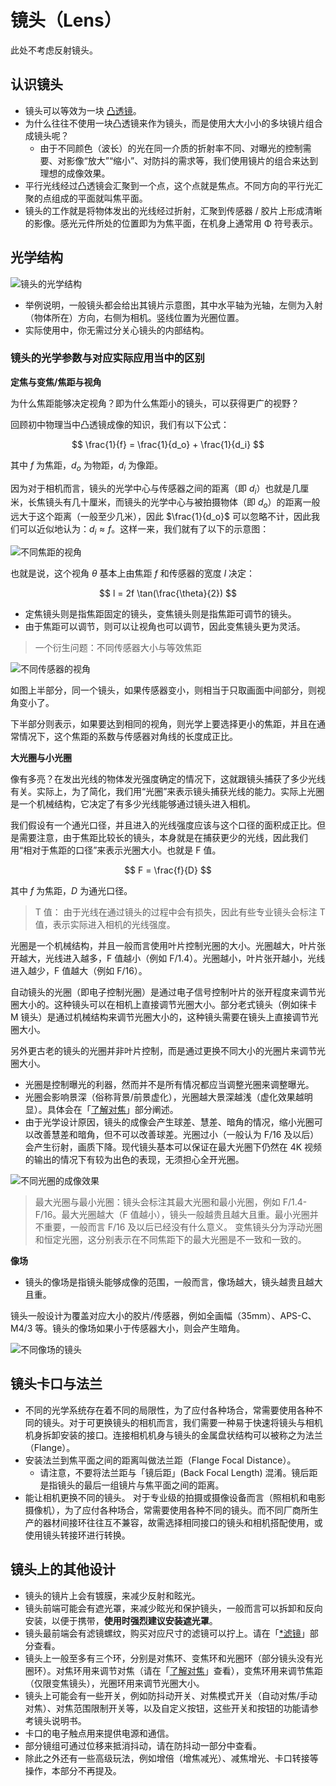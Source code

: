 # 镜头（Lens）

此处不考虑反射镜头。

## 认识镜头

-   镜头可以等效为一块 [凸透镜](https://www.kepuchina.cn/article/articleinfo?business_type=100&ar_id=246164)。
-   为什么往往不使用一块凸透镜来作为镜头，而是使用大大小小的多块镜片组合成镜头呢？
    -   由于不同颜色（波长）的光在同一介质的折射率不同、对曝光的控制需要、对影像“放大”“缩小”、对防抖的需求等，我们使用镜片的组合来达到理想的成像效果。
-   平行光线经过凸透镜会汇聚到一个点，这个点就是焦点。不同方向的平行光汇聚的点组成的平面就叫焦平面。
-   镜头的工作就是将物体发出的光线经过折射，汇聚到传感器 / 胶片上形成清晰的影像。感光元件所处的位置即为为焦平面，在机身上通常用 Φ 符号表示。


## 光学结构

![镜头的光学结构](images/lens.svg)

-   举例说明，一般镜头都会给出其镜片示意图，其中水平轴为光轴，左侧为入射（物体所在）方向，右侧为相机。竖线位置为光圈位置。
-   实际使用中，你无需过分关心镜头的内部结构。

### 镜头的光学参数与对应实际应用当中的区别

**定焦与变焦/焦距与视角**

为什么焦距能够决定视角？即为什么焦距小的镜头，可以获得更广的视野？

回顾初中物理当中凸透镜成像的知识，我们有以下公式：

$$
\frac{1}{f} = \frac{1}{d_o} + \frac{1}{d_i}
$$

其中 $f$ 为焦距，$d_o$ 为物距，$d_i$ 为像距。

因为对于相机而言，镜头的光学中心与传感器之间的距离（即 $d_i$）也就是几厘米，长焦镜头有几十厘米，而镜头的光学中心与被拍摄物体（即 $d_o$）的距离一般远大于这个距离（一般至少几米），因此 $\frac{1}{d_o}$ 可以忽略不计，因此我们可以近似地认为：$d_i \approx f$。这样一来，我们就有了以下的示意图：

![不同焦距的视角](images/focal_length.svg)

也就是说，这个视角 $\theta$ 基本上由焦距 $f$ 和传感器的宽度 $l$ 决定： 

$$ l = 2f \tan(\frac{\theta}{2}) $$

- 定焦镜头则是指焦距固定的镜头，变焦镜头则是指焦距可调节的镜头。
- 由于焦距可以调节，则可以让视角也可以调节，因此变焦镜头更为灵活。

> 一个衍生问题：不同传感器大小与等效焦距

![不同传感器的视角](images/focal_length_aps.svg)

如图上半部分，同一个镜头，如果传感器变小，则相当于只取画面中间部分，则视角变小了。

下半部分则表示，如果要达到相同的视角，则光学上要选择更小的焦距，并且在通常情况下，这个焦距的系数与传感器对角线的长度成正比。

**大光圈与小光圈**

像有多亮？在发出光线的物体发光强度确定的情况下，这就跟镜头捕获了多少光线有关。实际上，为了简化，我们用“光圈”来表示镜头捕获光线的能力。实际上光圈是一个机械结构，它决定了有多少光线能够通过镜头进入相机。

我们假设有一个通光口径，并且进入的光线强度应该与这个口径的面积成正比。但是需要注意，由于焦距比较长的镜头，本身就是在捕获更少的光线，因此我们用“相对于焦距的口径”来表示光圈大小。也就是 F 值。

$$
F = \frac{f}{D}
$$

其中 $f$ 为焦距，$D$ 为通光口径。

> T 值： 由于光线在通过镜头的过程中会有损失，因此有些专业镜头会标注 T 值，表示实际进入相机的光线强度。

光圈是一个机械结构，并且一般而言使用叶片控制光圈的大小。光圈越大，叶片张开越大，光线进入越多，F 值越小（例如 F/1.4）。光圈越小，叶片张开越小，光线进入越少，F 值越大（例如 F/16）。

自动镜头的光圈（即电子控制光圈）是通过电子信号控制叶片的张开程度来调节光圈大小的。这种镜头可以在相机上直接调节光圈大小。部分老式镜头（例如徕卡 M 镜头）是通过机械结构来调节光圈大小的，这种镜头需要在镜头上直接调节光圈大小。

另外更古老的镜头的光圈并非叶片控制，而是通过更换不同大小的光圈片来调节光圈大小。

-   光圈是控制曝光的利器，然而并不是所有情况都应当调整光圈来调整曝光。
-   光圈会影响景深（俗称背景/前景虚化），光圈越大景深越浅（虚化效果越明显）。具体会在「[了解对焦](focus.md)」部分阐述。
-   由于光学设计原因，镜头的成像会产生球差、慧差、暗角的情况，缩小光圈可以改善慧差和暗角，但不可以改善球差。光圈过小（一般认为 F/16 及以后）会产生衍射，画质下降。现代镜头基本可以保证在最大光圈下仍然在 4K 视频的输出的情况下有较为出色的表现，无须担心全开光圈。

![不同光圈的成像效果](images/aperture.jpg)

> 最大光圈与最小光圈：镜头会标注其最大光圈和最小光圈，例如 F/1.4-F/16。最大光圈越大（F 值越小），镜头一般越贵且越大且重。最小光圈并不重要，一般而言 F/16 及以后已经没有什么意义。
> 变焦镜头分为浮动光圈和恒定光圈，这分别表示在不同焦距下的最大光圈是不一致和一致的。

**像场**

-   镜头的像场是指镜头能够成像的范围，一般而言，像场越大，镜头越贵且越大且重。

镜头一般设计为覆盖对应大小的胶片/传感器，例如全画幅（35mm）、APS-C、M4/3 等。镜头的像场如果小于传感器大小，则会产生暗角。

![不同像场的镜头](images/lens_crop.jpg)

## 镜头卡口与法兰

-   不同的光学系统存在着不同的局限性，为了应付各种场合，常需要使用各种不同的镜头。对于可更换镜头的相机而言，我们需要一种易于快速将镜头与相机机身拆卸安装的接口。连接相机机身与镜头的金属盘状结构可以被称之为法兰（Flange）。
-   安装法兰到焦平面之间的距离叫做法兰距（Flange Focal Distance）。
    -   请注意，不要将法兰距与「镜后距」(Back Focal Length) 混淆。镜后距是指镜头的最后一组镜片与焦平面之间的距离。
-   能让相机更换不同的镜头。 对于专业级的拍摄或摄像设备而言（照相机和电影摄像机），为了应付各种场合，常需要使用各种不同的镜头。而不同厂商所生产的器材间接环往往互不兼容，故需选择相同接口的镜头和相机搭配使用，或使用镜头转接环进行转换。

## 镜头上的其他设计

-   镜头的镜片上会有镀膜，来减少反射和眩光。
-   镜头前端可能会有遮光罩，来减少眩光和保护镜头，一般而言可以拆卸和反向安装，以便于携带，**使用时强烈建议安装遮光罩**。
-   镜头最前端会有滤镜螺纹，购买对应尺寸的滤镜可以拧上。请在「[*滤镜](A_filter.md)」部分查看。
-   镜头上一般至多有三个环，分别是对焦环、变焦环和光圈环（部分镜头没有光圈环）。对焦环用来调节对焦（请在「[了解对焦](focus.md)」查看），变焦环用来调节焦距（仅限变焦镜头），光圈环用来调节光圈大小。
-   镜头上可能会有一些开关，例如防抖动开关、对焦模式开关（自动对焦/手动对焦）、对焦范围限制开关等，以及自定义按钮，这些开关和按钮的功能请参考镜头说明书。
-   卡口的电子触点用来提供电源和通信。
-   部分镜组可通过位移来抵消抖动，请在防抖动一部分中查看。
-   除此之外还有一些高级玩法，例如增倍（增焦减光）、减焦增光、卡口转接等操作，本部分不再提及。


